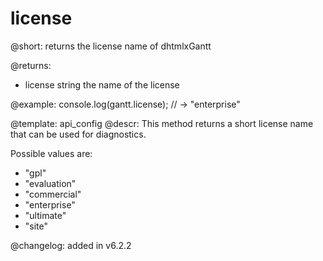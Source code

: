 license
=============

@short:
	returns the license name of dhtmlxGantt

@returns: 
- license		string		the name of the license

@example:
console.log(gantt.license);
// -> "enterprise"


@template:	api_config
@descr:
This method returns a short license name that can be used for diagnostics. 

Possible values are:

- "gpl"
- "evaluation"
- "commercial"
- "enterprise"
- "ultimate"
- "site"


@changelog:
added in v6.2.2


